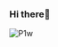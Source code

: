 ### Hi there🦉
![P1w](https://github.com/Lorenzovagliano/lorenzovagliano/assets/111889654/28ec2ac1-9eb2-4281-b152-fd356247efba)
